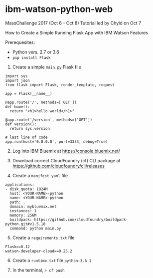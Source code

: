 # ibm-watson-python-web
MassChallenge 2017 (Oct 6 - Oct 8) 
Tutorial led by Chyld on Oct 7

How to Create a Simple Running Flask App with IBM Watson Features

Prerequesites: 
- Python vers. 2.7 or 3.6
- `pip install Flask`

1. Create a simple `main.py` Flask file 
```
import sys
import json
from flask import Flask, render_template, request

app = Flask(__name__)

@app.route('/', methods=['GET'])
def home():
  return "<h1>hello world</h1>"

@app.route('/version', methods=['GET'])
def version():
  return sys.version

# last line of code
app.run(host='0.0.0.0', port=3333, debug=True)
```

2. Log into IBM Bluemix at https://console.bluemix.net/

3. Download correct CloudFoundry (cf) CLI package at https://github.com/cloudfoundry/cli/releases

4. Create a `manifest.yaml` file

```
applications:
- disk_quota: 1024M
  host: <YOUR-NAME>-python
  name: <YOUR-NAME>-python
  path: .
  domain: mybluemix.net
  instances: 1
  memory: 256M
  buildpack: https://github.com/cloudfoundry/buildpack-python.git#v1.5.18
  command: python main.py
```

5. Create a `requirements.txt` file

```
Flask==0.12
watson-developer-cloud==0.25.2
```

6. Create a `runtime.txt` file
`python-3.6.1`

7. In the terminal, `> cf push`

